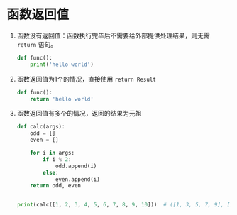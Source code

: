 # 函数返回值

1. 函数没有返回值：函数执行完毕后不需要给外部提供处理结果，则无需 `return` 语句。
    ```python
    def func():
        print('hello world')
    ```
2. 函数返回值为1个的情况，直接使用 `return Result`
    ```python
    def func():
        return 'hello world'
    ```

3. 函数返回值有多个的情况，返回的结果为元祖
    ```python
    def calc(args):
        odd = []
        even = []

        for i in args:
            if i % 2:
                odd.append(i)
            else:
                even.append(i)
        return odd, even


    print(calc([1, 2, 3, 4, 5, 6, 7, 8, 9, 10]))  # ([1, 3, 5, 7, 9], [2, 4, 6, 8, 10])
    ```
